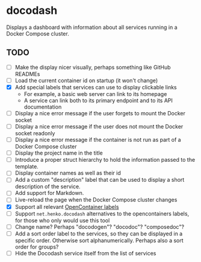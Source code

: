 # docodash

Displays a dashboard with information about all services running in a Docker Compose cluster. 

## TODO

- [ ] Make the display nicer visually, perhaps something like GitHub READMEs
- [ ] Load the current container id on startup (it won't change)
- [x] Add special labels that services can use to display clickable links
  - For example, a basic web server can link to its homepage
  - A service can link both to its primary endpoint and to its API documentation
- [ ] Display a nice error message if the user forgets to mount the Docker socket
- [ ] Display a nice error message if the user does not mount the Docker socket readonly
- [ ] Display a nice error message if the container is not run as part of a Docker Compose cluster
- [ ] Display the project name in the title
- [ ] Introduce a proper struct hierarchy to hold the information passed to the template.
- [ ] Display container names as well as their id
- [ ] Add a custom "description" label that can be used to display a short description of the service.
- [ ] Add support for Markdown.
- [ ] Live-reload the page when the Docker Compose cluster changes
- [x] Support all relevant [OpenContainer labels](https://github.com/opencontainers/image-spec/blob/main/annotations.md)
- [ ] Support `net.henko.docodash` alternatives to the opencontainers labels, for those who only would use this tool
- [ ] Change name? Perhaps "docodogen"? "docodoc"? "composedoc"?
- [ ] Add a sort order label to the services, so they can be displayed in a specific order. Otherwise sort alphanumerically. Perhaps also a sort order for groups?
- [ ] Hide the Docodash service itself from the list of services
